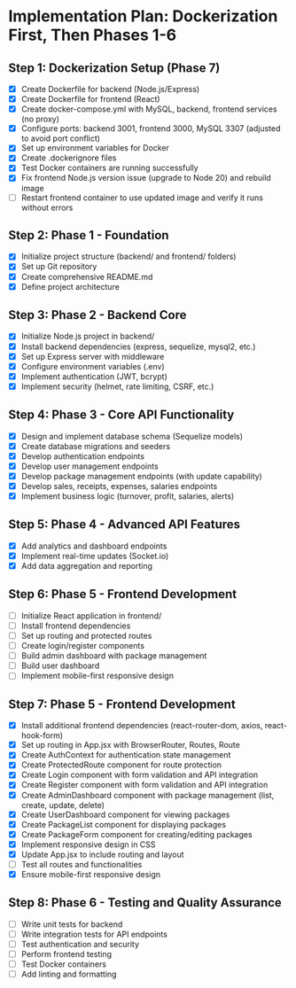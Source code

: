 # Implementation Plan: Dockerization First, Then Phases 1-6

## Step 1: Dockerization Setup (Phase 7)
- [x] Create Dockerfile for backend (Node.js/Express)
- [x] Create Dockerfile for frontend (React)
- [x] Create docker-compose.yml with MySQL, backend, frontend services (no proxy)
- [x] Configure ports: backend 3001, frontend 3000, MySQL 3307 (adjusted to avoid port conflict)
- [x] Set up environment variables for Docker
- [x] Create .dockerignore files
- [x] Test Docker containers are running successfully
- [x] Fix frontend Node.js version issue (upgrade to Node 20) and rebuild image
- [ ] Restart frontend container to use updated image and verify it runs without errors

## Step 2: Phase 1 - Foundation
- [x] Initialize project structure (backend/ and frontend/ folders)
- [x] Set up Git repository
- [x] Create comprehensive README.md
- [x] Define project architecture

## Step 3: Phase 2 - Backend Core
- [x] Initialize Node.js project in backend/
- [x] Install backend dependencies (express, sequelize, mysql2, etc.)
- [x] Set up Express server with middleware
- [x] Configure environment variables (.env)
- [x] Implement authentication (JWT, bcrypt)
- [x] Implement security (helmet, rate limiting, CSRF, etc.)

## Step 4: Phase 3 - Core API Functionality
- [x] Design and implement database schema (Sequelize models)
- [x] Create database migrations and seeders
- [x] Develop authentication endpoints
- [x] Develop user management endpoints
- [x] Develop package management endpoints (with update capability)
- [x] Develop sales, receipts, expenses, salaries endpoints
- [x] Implement business logic (turnover, profit, salaries, alerts)

## Step 5: Phase 4 - Advanced API Features
- [x] Add analytics and dashboard endpoints
- [x] Implement real-time updates (Socket.io)
- [x] Add data aggregation and reporting

## Step 6: Phase 5 - Frontend Development
- [ ] Initialize React application in frontend/
- [ ] Install frontend dependencies
- [ ] Set up routing and protected routes
- [ ] Create login/register components
- [ ] Build admin dashboard with package management
- [ ] Build user dashboard
- [ ] Implement mobile-first responsive design

## Step 7: Phase 5 - Frontend Development
- [x] Install additional frontend dependencies (react-router-dom, axios, react-hook-form)
- [x] Set up routing in App.jsx with BrowserRouter, Routes, Route
- [x] Create AuthContext for authentication state management
- [x] Create ProtectedRoute component for route protection
- [x] Create Login component with form validation and API integration
- [x] Create Register component with form validation and API integration
- [x] Create AdminDashboard component with package management (list, create, update, delete)
- [x] Create UserDashboard component for viewing packages
- [x] Create PackageList component for displaying packages
- [x] Create PackageForm component for creating/editing packages
- [x] Implement responsive design in CSS
- [x] Update App.jsx to include routing and layout
- [ ] Test all routes and functionalities
- [x] Ensure mobile-first responsive design

## Step 8: Phase 6 - Testing and Quality Assurance
- [ ] Write unit tests for backend
- [ ] Write integration tests for API endpoints
- [ ] Test authentication and security
- [ ] Perform frontend testing
- [ ] Test Docker containers
- [ ] Add linting and formatting
